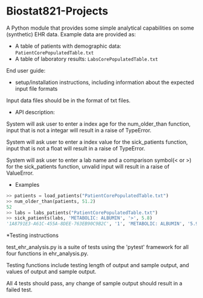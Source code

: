 # Biostat821-Projects

A Python module that provides some simple analytical capabilities on some (synthetic) EHR data.
Example data are provided as:
* A table of patients with demographic data: `PatientCorePopulatedTable.txt`
* A table of laboratory results: `LabsCorePopulatedTable.txt`

End user guide:
* setup/installation instructions, including information about the expected input file formats

Input data files should be in the format of txt files. 

* API description: 

System will ask user to enter a index age for the num_older_than function, input that is not a integar will result in a raise of TypeError. 

System will ask user to enter a index value for the sick_patients function, input that is not a float will result in a raise of TypeError. 

System will ask user to enter a lab name and a comparison symbol(< or >) for the sick_patients function, unvalid input will result in a raise of ValueError. 


* Examples
```python
>> patients = load_patients("PatientCorePopulatedTable.txt")
>> num_older_than(patients, 51.2)
52
>> labs = labs_patients("PatientCorePopulatedTable.txt")
>> sick_patients(labs, 'METABOLIC: ALBUMIN', '>', 5.8)
'1A8791E3-A61C-455A-8DEE-763EB90C9B2C', '1', 'METABOLIC: ALBUMIN', '5.9', 'pg', '1992-06-30 03:50:11.777'
```

*Testing instructions

test_ehr_analysis.py is a suite of tests using the 'pytest' framework for all four functions in ehr_analysis.py.

Testing functions include testing length of output and sample output, and values of output and sample output.

All 4 tests should pass, any change of sample output should result in a failed test. 
